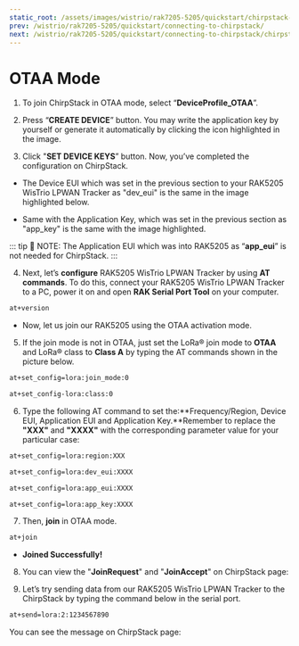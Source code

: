 ```yaml
---
static_root: /assets/images/wistrio/rak7205-5205/quickstart/chirpstack-otaa-mode
prev: /wistrio/rak7205-5205/quickstart/connecting-to-chirpstack/
next: /wistrio/rak7205-5205/quickstart/connecting-to-chirpstack/chirpstack-abp-mode.html
---
```


# OTAA Mode

1. To join ChirpStack in OTAA mode, select “**DeviceProfile_OTAA**”.

<rk-img
  :src="`${$frontmatter.static_root}/xjpytzbfs9a9bzjjqohr.png`"
  width="100%"
  figure-number="1"
  caption="Selecting OTAA Activation Mode in ChirpStack"
/>

2. Press “**CREATE DEVICE**” button. You may write the application key by yourself or generate it automatically by clicking the icon highlighted in the image.

<rk-img
  :src="`${$frontmatter.static_root}/hkmekngvrkk9goqid1pv.png`"
  width="100%"
  figure-number="2"
  caption="Application Key Generation"
/>

3. Click "**SET DEVICE KEYS**” button. Now, you’ve completed the configuration on ChirpStack.

- The Device EUI which was set in the previous section to your RAK5205 WisTrio LPWAN Tracker as "dev_eui" is the same in the image highlighted below.

<rk-img
  :src="`${$frontmatter.static_root}/mdbj3th73unruqxl98zs.png`"
  width="100%"
  figure-number="3"
  caption="Device EUI Code"
/>

- Same with the Application Key, which was set in the previous section as "app_key" is the same with the image highlighted.

<rk-img
  :src="`${$frontmatter.static_root}/xrmpjlafrry3ag479lnl.png`"
  width="100%"
  figure-number="4"
  caption="Application Key LoRaWAN®"
/>

::: tip 📝 NOTE:
The Application EUI which was into RAK5205 as “**app_eui**” is not needed for ChirpStack.
:::

4. Next, let’s **configure** RAK5205 WisTrio LPWAN Tracker by using **AT commands**. To do this, connect your RAK5205 WisTrio LPWAN Tracker to a PC, power it on and open **RAK Serial Port Tool** on your computer.

```bash
at+version
```

<rk-img
  :src="`${$frontmatter.static_root}/fqw3e70otnu8ymgnmu79.png`"
  width="60%"
  figure-number="5"
  caption="RAK Serial Port Tool"
/>

- Now, let us join our RAK5205 using the OTAA activation mode.

5. If the join mode is not in OTAA, just set the LoRa® join mode to **OTAA** and LoRa® class to **Class A** by typing the AT commands shown in the picture below.

```bash
at+set_config=lora:join_mode:0
```

```bash
at+set_config-lora:class:0
```

<rk-img
  :src="`${$frontmatter.static_root}/mdjpe1uhxdmahhthbt8w.jpg`"
  width="100%"
  figure-number="6"
  caption="Setting of LoRaWAN® mode and class"
/>

6. Type the following AT command to set the:**Frequency/Region, Device EUI, Application EUI and Application Key.**Remember to replace the **"XXX"** and **"XXXX"** with the corresponding parameter value for your particular case:

```bash
at+set_config=lora:region:XXX
```

```bash
at+set_config=lora:dev_eui:XXXX
```

```bash
at+set_config=lora:app_eui:XXXX
```

```bash
at+set_config=lora:app_key:XXXX
```

<rk-img
  :src="`${$frontmatter.static_root}/vugtbybavkertynte382.jpg`"
  width="100%"
  figure-number="7"
  caption="Setting of Frequency and Device EUI"
/>

<rk-img
  :src="`${$frontmatter.static_root}/rkeautvpyyd4oquhxvgq.jpg`"
  width="100%"
  figure-number="8"
  caption="Setting of Application EUI and Key"
/>

7. Then, **join** in OTAA mode.

```bash
at+join
```

<rk-img
  :src="`${$frontmatter.static_root}/xlebk2u3xe2ryxo5ss11.png`"
  width="60%"
  figure-number="9"
  caption="Joining in OTAA"
/>

- **Joined Successfully!**

8. You can view the "**JoinRequest**" and "**JoinAccept**" on ChirpStack page:

<rk-img
  :src="`${$frontmatter.static_root}/pvt7etzwzprp8nqebfqi.png`"
  width="100%"
  figure-number="10"
  caption="Join Request of the Device in the ChirpStack"
/>

9. Let’s try sending data from our RAK5205 WisTrio LPWAN Tracker to the ChirpStack by typing the command below in the serial port.

```bash
at+send=lora:2:1234567890
```

<rk-img
  :src="`${$frontmatter.static_root}/j7c4lszbgth963mh6kea.png`"
  width="60%"
  figure-number="11"
  caption="Sending Data to ChirpStack"
/>

You can see the message on ChirpStack page:

<rk-img
  :src="`${$frontmatter.static_root}/qk5n8nssmvinougxfqk6.png`"
  width="100%"
  figure-number="12"
  caption="Message Received in ChirpStack"
/>
